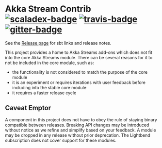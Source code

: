 Akka Stream Contrib [![scaladex-badge][]][scaladex] [![travis-badge][]][travis] [![gitter-badge][]][gitter]
===================

[scaladex]:       https://index.scala-lang.org/akka/akka-stream-contrib
[scaladex-badge]: https://index.scala-lang.org/akka/akka-stream-contrib/latest.svg
[travis]:                https://travis-ci.org/akka/akka-stream-contrib
[travis-badge]:          https://travis-ci.org/akka/akka-stream-contrib.svg?branch=master
[gitter]:                    https://gitter.im/akka/akka
[gitter-badge]:       https://badges.gitter.im/akka/akka.svg

See the [Release page](https://github.com/akka/akka-stream-contrib/releases) for sbt links and release notes.

This project provides a home to Akka Streams add-ons which does not fit into the core Akka Streams module. There can be several reasons for it to not be included in the core module, such as:

* the functionality is not considered to match the purpose of the core module
* it is an experiment or requires iterations with user feedback before including into the stable core module
* it requires a faster release cycle

Caveat Emptor
-------------

A component in this project does not have to obey the rule of staying binary compatible between releases. Breaking API changes may be introduced without notice as we refine and simplify based on your feedback. A module may be dropped in any release without prior deprecation. The Lightbend subscription does not cover support for these modules.
